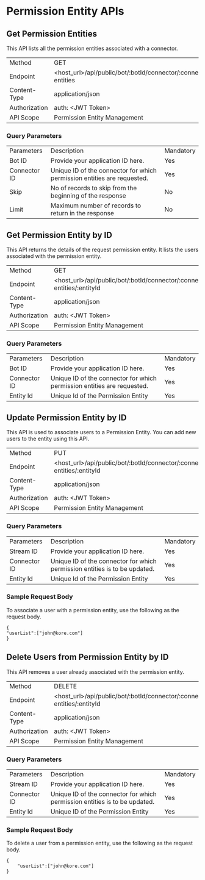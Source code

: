 # **Permission Entity APIs**


## Get Permission Entities

This API lists all the permission entities associated with a connector. 

<table>
  <tr>
   <td>Method
   </td>
   <td>GET
   </td>
  </tr>
  <tr>
   <td>Endpoint
   </td>
   <td>&lt;host_url>/api/public/bot/:botId/connector/:connectorId/permission-entities
   </td>
  </tr>
  <tr>
   <td>Content-Type
   </td>
   <td>application/json
   </td>
  </tr>
  <tr>
   <td>Authorization
   </td>
   <td>auth: &lt;JWT Token>
   </td>
  </tr>
  <tr>
   <td>API Scope
   </td>
   <td>Permission Entity Management
   </td>
  </tr>
</table>



### **Query Parameters**

<table>
  <tr>
   <td>Parameters
   </td>
   <td>Description
   </td>
   <td>Mandatory
   </td>
  </tr>
  <tr>
   <td>Bot ID
   </td>
   <td>Provide your application ID here. 
   </td>
   <td>Yes
   </td>
  </tr>
  <tr>
   <td>Connector ID
   </td>
   <td>Unique ID of the connector for which permission entities are requested.
   </td>
   <td>Yes
   </td>
  </tr>
  <tr>
   <td>Skip
   </td>
   <td>No of records to skip from the beginning of the response
   </td>
   <td>No
   </td>
  </tr>
  <tr>
   <td>Limit
   </td>
   <td>Maximum number of records to return in the response
   </td>
   <td>No
   </td>
  </tr>
</table>

## Get Permission Entity by ID

This API returns the details of the request permission entity. It lists the users associated with the permission entity. 


<table>
  <tr>
   <td>Method
   </td>
   <td>GET
   </td>
  </tr>
  <tr>
   <td>Endpoint
   </td>
   <td>&lt;host_url>/api/public/bot/:botId/connector/:connectorId/permission-entities/:entityId
   </td>
  </tr>
  <tr>
   <td>Content-Type
   </td>
   <td>application/json
   </td>
  </tr>
  <tr>
   <td>Authorization
   </td>
   <td>auth: &lt;JWT Token>
   </td>
  </tr>
  <tr>
   <td>API Scope
   </td>
   <td>Permission Entity Management
   </td>
  </tr>
</table>



### **Query Parameters**


<table>
  <tr>
   <td>Parameters
   </td>
   <td>Description
   </td>
   <td>Mandatory
   </td>
  </tr>
  <tr>
   <td>Bot ID
   </td>
   <td>Provide your application ID here. 
   </td>
   <td>Yes
   </td>
  </tr>
  <tr>
   <td>Connector ID
   </td>
   <td>Unique ID of the connector for which permission entities are requested.
   </td>
   <td>Yes
   </td>
  </tr>
  <tr>
   <td>Entity Id
   </td>
   <td>Unique Id of the Permission Entity 
   </td>
   <td>Yes
   </td>
  </tr>
</table>

## Update Permission Entity by ID

This API is used to associate users to a Permission Entity. You can add new users to the entity using this API.


<table>
  <tr>
   <td>Method
   </td>
   <td>PUT
   </td>
  </tr>
  <tr>
   <td>Endpoint
   </td>
   <td>&lt;host_url>/api/public/bot/:botId/connector/:connectorId/permission-entities/:entityId
   </td>
  </tr>
  <tr>
   <td>Content-Type
   </td>
   <td>application/json
   </td>
  </tr>
  <tr>
   <td>Authorization
   </td>
   <td>auth: &lt;JWT Token>
   </td>
  </tr>
  <tr>
   <td>API Scope
   </td>
   <td>Permission Entity Management
   </td>
  </tr>
</table>



### **Query Parameters**


<table>
  <tr>
   <td>Parameters
   </td>
   <td>Description
   </td>
   <td>Mandatory
   </td>
  </tr>
  <tr>
   <td>Stream ID
   </td>
   <td>Provide your application ID here. 
   </td>
   <td>Yes
   </td>
  </tr>
  <tr>
   <td>Connector ID
   </td>
   <td>Unique ID of the connector for which permission entities is to be updated.
   </td>
   <td>Yes
   </td>
  </tr>
  <tr>
   <td>Entity Id
   </td>
   <td>Unique Id of the Permission Entity
   </td>
   <td>Yes
   </td>
  </tr>
</table>



### **Sample Request Body**

To associate a user with a permission entity, use the following as the request body. 

```
{
"userList":["john@kore.com"]
}
```

## Delete Users from Permission Entity by ID

This API removes a user already associated with the permission entity. 


<table>
  <tr>
   <td>Method
   </td>
   <td>DELETE
   </td>
  </tr>
  <tr>
   <td>Endpoint
   </td>
   <td>&lt;host_url>/api/public/bot/:botId/connector/:connectorId/permission-entities/:entityId
   </td>
  </tr>
  <tr>
   <td>Content-Type
   </td>
   <td>application/json
   </td>
  </tr>
  <tr>
   <td>Authorization
   </td>
   <td>auth: &lt;JWT Token>
   </td>
  </tr>
  <tr>
   <td>API Scope
   </td>
   <td>Permission Entity Management
   </td>
  </tr>
</table>

### **Query Parameters**


<table>
  <tr>
   <td>Parameters
   </td>
   <td>Description
   </td>
   <td>Mandatory
   </td>
  </tr>
  <tr>
   <td>Stream ID
   </td>
   <td>Provide your application ID here. 
   </td>
   <td>Yes
   </td>
  </tr>
  <tr>
   <td>Connector ID
   </td>
   <td>Unique ID of the connector for which permission entities is to be updated.
   </td>
   <td>Yes
   </td>
  </tr>
  <tr>
   <td>Entity Id
   </td>
   <td>Unique ID of the Permission Entity 
   </td>
   <td>Yes
   </td>
  </tr>
</table>

### **Sample Request Body**

To delete a user from a permission entity, use the following as the request body. 

```
{
    "userList":["john@kore.com"]
}
```

